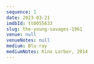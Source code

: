 ```yaml
---
sequence: 1
date: 2023-03-21
imdbId: tt0055633
slug: the-young-savages-1961
venue: null
venueNotes: null
medium: Blu-ray
mediumNotes: Kino Lorber, 2014
---
```


